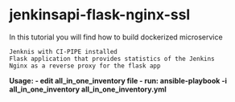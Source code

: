 # jenkinsapi-flask-nginx-ssl

In this tutorial you will find how to build dockerized microservice 

	Jenknis with CI-PIPE installed 
	Flask application that provides statistics of the Jenkins 
	Nginx as a reverse proxy for the flask app

**Usage:
	- edit all_in_one_inventory file 
	- run: ansible-playbook  -i all_in_one_inventory all_in_one_inventory.yml**
